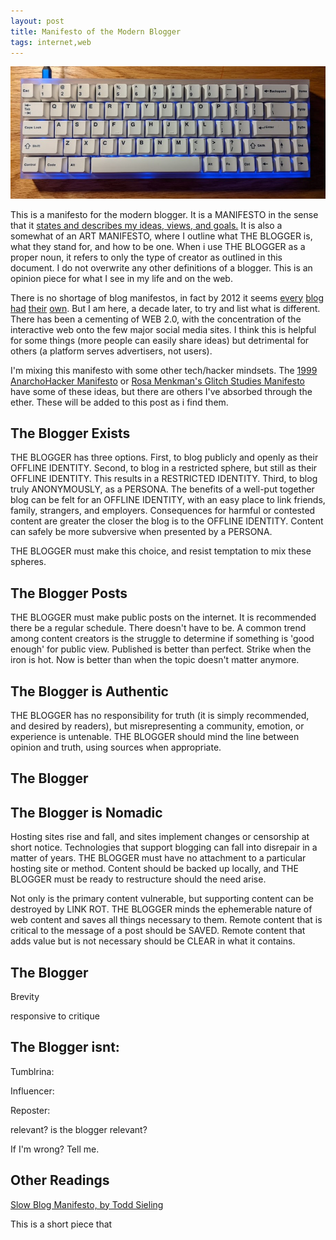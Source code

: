 ```yaml
---
layout: post
title: Manifesto of the Modern Blogger
tags: internet,web
---
```


![image of my keyboard](../img/manifesto/1.jpg)

This is a manifesto for the modern blogger. It is a MANIFESTO in the sense that it [states and describes my ideas, views, and goals.](https://www.merriam-webster.com/dictionary/manifesto) It is also a somewhat of an ART MANIFESTO, where I outline what THE BLOGGER is, what they stand for, and how to be one. When i use THE BLOGGER as a proper noun, it refers to only the type of creator as outlined in this document. I do not overwrite any other definitions of a blogger. This is an opinion piece for what I see in my life and on the web.

There is no shortage of blog manifestos, in fact by 2012 it seems [every](http://jamesgstewart.com/blogging-manifesto/) [blog](https://www.socialmediatoday.com/content/manifesto-blogging) [had](https://chrisbrogan.com/stories/social-media/if-you-intend-to-blog-seriously/) [their](https://cbcmanifesto.blogspot.com/) [own](http://www.ocdqblog.com/home/the-mullet-blogging-manifesto.html). But I am here, a decade later, to try and list what is different. There has been a cementing of WEB 2.0, with the concentration of the interactive web onto the few major social media sites. I think this is helpful for some things (more people can easily share ideas) but detrimental for others (a platform serves advertisers, not users).

I'm mixing this manifesto with some other tech/hacker mindsets. The [1999 AnarchoHacker Manifesto](https://www.digitalmanifesto.net/manifestos/219/) or [Rosa Menkman's Glitch Studies Manifesto](http://amodern.net/wp-content/uploads/2016/05/2010_Original_Rosa-Menkman-Glitch-Studies-Manifesto.pdf) have some of these ideas, but there are others I've absorbed through the ether. These will be added to this post as i find them.


## The Blogger Exists

THE BLOGGER has three options. First, to blog publicly and openly as their OFFLINE IDENTITY. Second, to blog in a restricted sphere, but still as their OFFLINE IDENTITY. This results in a RESTRICTED IDENTITY. Third, to blog truly ANONYMOUSLY, as a PERSONA. The benefits of a well-put together blog can be felt for an OFFLINE IDENTITY, with an easy place to link friends, family, strangers, and employers. Consequences for harmful or contested content are greater the closer the blog is to the OFFLINE IDENTITY. Content can safely be more subversive when presented by a PERSONA.

THE BLOGGER must make this choice, and resist temptation to mix these spheres.


## The Blogger Posts

THE BLOGGER must make public posts on the internet. It is recommended there be a regular schedule. There doesn't have to be. A common trend among content creators is the struggle to determine if something is 'good enough' for public view. Published is better than perfect. Strike when the iron is hot. Now is better than when the topic doesn't matter anymore. 


## The Blogger is Authentic

THE BLOGGER has no responsibility for truth (it is simply recommended, and desired by readers), but misrepresenting a community, emotion, or experience is untenable. THE BLOGGER should mind the line between opinion and truth, using sources when appropriate.


## The Blogger 


## The Blogger is Nomadic

Hosting sites rise and fall, and sites implement changes or censorship at short notice. Technologies that support blogging can fall into disrepair in a matter of years. THE BLOGGER must have no attachment to a particular hosting site or method. Content should be backed up locally, and THE BLOGGER must be ready to restructure should the need arise.

Not only is the primary content vulnerable, but supporting content can be destroyed by LINK ROT. THE BLOGGER minds the ephemerable nature of web content and saves all things necessary to them. Remote content that is critical to the message of a post should be SAVED. Remote content that adds value but is not necessary should be CLEAR in what it contains.








## The Blogger 

Brevity

responsive to critique



## The Blogger isnt:

Tumblrina: 

Influencer:

Reposter:

relevant? is the blogger relevant?

If I'm wrong? Tell me. 


## Other Readings

[Slow Blog Manifesto, by Todd Sieling](https://www.digitalmanifesto.net/manifestos/11/)

This is a short piece that 

